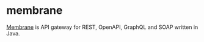 membrane
========

[Membrane][1] is API gateway for REST, OpenAPI, GraphQL and SOAP written in Java.

[1]: https://github.com/membrane/api-gateway

